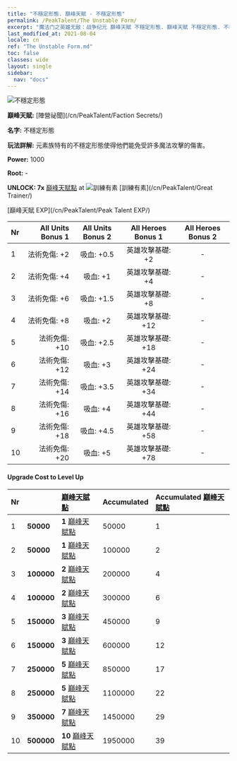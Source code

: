 ```yaml
---
title: "不穩定形態. 巔峰天賦 - 不穩定形態"
permalink: /PeakTalent/The Unstable Form/
excerpt: "魔法门之英雄无敌：战争纪元 巔峰天賦 不穩定形態. 巔峰天賦 不穩定形態. 不穩定形態"
last_modified_at: 2021-08-04
locale: cn
ref: "The Unstable Form.md"
toc: false
classes: wide
layout: single
sidebar:
  nav: "docs"
---
```


  ![不穩定形態](/images/pt/talent_3002.png)

  **巔峰天賦:** [陣營祕聞](/cn/PeakTalent/Faction Secrets/)

  **名字:** 不穩定形態

  **玩法詳解:** 元素族特有的不穩定形態使得他們能免受許多魔法攻擊的傷害。

  **Power:** 1000

  **Root:** -

  **UNLOCK: 7x** [巔峰天賦點](/cn/Items/con_934/) at ![訓練有素](/images/pt/talent_3001.png) [訓練有素](/cn/PeakTalent/Great Trainer/)

  [巔峰天賦 EXP](/cn/PeakTalent/Peak Talent EXP/)

  | Nr | All Units Bonus 1 | All Units Bonus 2 | All Heroes Bonus 1 | All Heroes Bonus 2 |
  |:---|--------------:|:-------------:|:-------------:|:-------------:|
  | 1 | 法術免傷: +2 | 吸血: +0.5 | 英雄攻擊基礎: +2 | - |
  | 2 | 法術免傷: +4 | 吸血: +1 | 英雄攻擊基礎: +4 | - |
  | 3 | 法術免傷: +6 | 吸血: +1.5 | 英雄攻擊基礎: +8 | - |
  | 4 | 法術免傷: +8 | 吸血: +2 | 英雄攻擊基礎: +12 | - |
  | 5 | 法術免傷: +10 | 吸血: +2.5 | 英雄攻擊基礎: +18 | - |
  | 6 | 法術免傷: +12 | 吸血: +3 | 英雄攻擊基礎: +24 | - |
  | 7 | 法術免傷: +14 | 吸血: +3.5 | 英雄攻擊基礎: +34 | - |
  | 8 | 法術免傷: +16 | 吸血: +4 | 英雄攻擊基礎: +44 | - |
  | 9 | 法術免傷: +18 | 吸血: +4.5 | 英雄攻擊基礎: +58 | - |
  | 10 | 法術免傷: +20 | 吸血: +5 | 英雄攻擊基礎: +78 | - |


#### Upgrade Cost to Level Up

  | Nr | <i class="fas fa-coins"/> | [巔峰天賦點](/cn/Items/con_934/) | Accumulated <i class="fas fa-coins"/> | Accumulated [巔峰天賦點](/cn/Items/con_934/) |
  |:---|:--------------|:-------------|:-------------|:-------------|
  | 1 | **50000** | **1** [巔峰天賦點](/cn/Items/con_934/) | 50000 | 1 |
  | 2 | **50000** | **1** [巔峰天賦點](/cn/Items/con_934/) | 100000 | 2 |
  | 3 | **100000** | **2** [巔峰天賦點](/cn/Items/con_934/) | 200000 | 4 |
  | 4 | **100000** | **2** [巔峰天賦點](/cn/Items/con_934/) | 300000 | 6 |
  | 5 | **150000** | **3** [巔峰天賦點](/cn/Items/con_934/) | 450000 | 9 |
  | 6 | **150000** | **3** [巔峰天賦點](/cn/Items/con_934/) | 600000 | 12 |
  | 7 | **250000** | **5** [巔峰天賦點](/cn/Items/con_934/) | 850000 | 17 |
  | 8 | **250000** | **5** [巔峰天賦點](/cn/Items/con_934/) | 1100000 | 22 |
  | 9 | **350000** | **7** [巔峰天賦點](/cn/Items/con_934/) | 1450000 | 29 |
  | 10 | **500000** | **10** [巔峰天賦點](/cn/Items/con_934/) | 1950000 | 39 |
